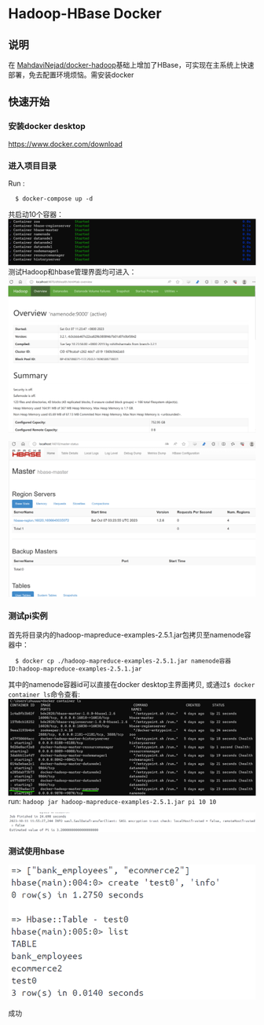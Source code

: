 
# Hadoop-HBase Docker

## 说明
在 [MahdaviNejad/docker-hadoop](https://github.com/MahdaviNejad/docker-hadoop)基础上增加了HBase，可实现在主系统上快速部署，免去配置环境烦恼。需安装docker


## 快速开始

### 安装docker desktop

https://www.docker.com/download

### 进入项目目录




Run :
```
  $ docker-compose up -d
```
共启动10个容器：
![Alt text](image.png)
测试Hadoop和hbase管理界面均可进入：
![Alt text](image-1.png)

![Alt text](image-2.png)
### 测试pi实例

首先将目录内的hadoop-mapreduce-examples-2.5.1.jar包拷贝至namenode容器中：
```
  $ docker cp ./hadoop-mapreduce-examples-2.5.1.jar namenode容器ID:hadoop-mapreduce-examples-2.5.1.jar
```

其中的namenode容器id可以直接在docker desktop主界面拷贝,
或通过`$ docker container ls`命令查看:![Alt text](image-4.png)
run: `hadoop jar hadoop-mapreduce-examples-2.5.1.jar pi 10 10`

![Alt text](image-6.png)

### 测试使用hbase
![Alt text](image-3.png)

成功
